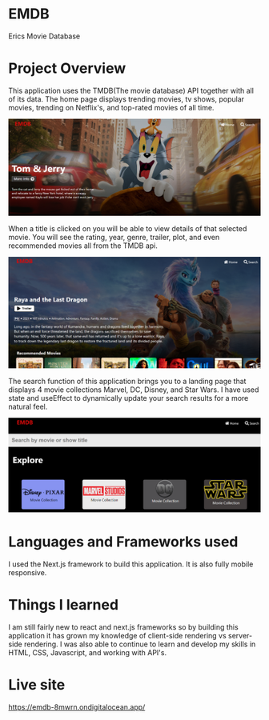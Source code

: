 # EMDB

Erics Movie Database

# Project Overview

This application uses the TMDB(The movie database) API together with all of its data. The home page displays trending movies, tv shows, popular movies, trending on Netflix's, and top-rated movies of all time.

![](home.png)

When a title is clicked on you will be able to view details of that selected movie. You will see the rating, year, genre, trailer, plot, and even recommended movies all from the TMDB api.

![](movie_main.png)

The search function of this application brings you to a landing page that displays 4 movie collections Marvel, DC, Disney, and Star Wars. I have used state and useEffect to dynamically update your search results for a more natural feel.

![](search_1.png)

# Languages and Frameworks used

I used the Next.js framework to build this application. It is also fully mobile responsive.

# Things I learned

I am still fairly new to react and next.js frameworks so by building this application it has grown my knowledge of client-side rendering vs server-side rendering. I was also able to continue to learn and develop my skills in HTML, CSS, Javascript, and working with API's.

# Live site
https://emdb-8mwrn.ondigitalocean.app/
